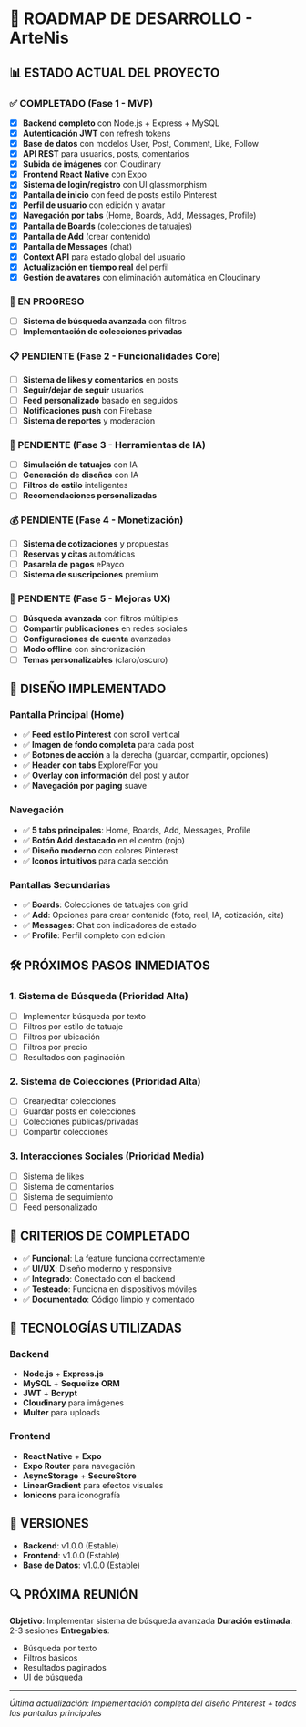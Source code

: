 # 🚀 ROADMAP DE DESARROLLO - ArteNis

## 📊 ESTADO ACTUAL DEL PROYECTO

### ✅ COMPLETADO (Fase 1 - MVP)
- [x] **Backend completo** con Node.js + Express + MySQL
- [x] **Autenticación JWT** con refresh tokens
- [x] **Base de datos** con modelos User, Post, Comment, Like, Follow
- [x] **API REST** para usuarios, posts, comentarios
- [x] **Subida de imágenes** con Cloudinary
- [x] **Frontend React Native** con Expo
- [x] **Sistema de login/registro** con UI glassmorphism
- [x] **Pantalla de inicio** con feed de posts estilo Pinterest
- [x] **Perfil de usuario** con edición y avatar
- [x] **Navegación por tabs** (Home, Boards, Add, Messages, Profile)
- [x] **Pantalla de Boards** (colecciones de tatuajes)
- [x] **Pantalla de Add** (crear contenido)
- [x] **Pantalla de Messages** (chat)
- [x] **Context API** para estado global del usuario
- [x] **Actualización en tiempo real** del perfil
- [x] **Gestión de avatares** con eliminación automática en Cloudinary

### 🔄 EN PROGRESO
- [ ] **Sistema de búsqueda avanzada** con filtros
- [ ] **Implementación de colecciones privadas**

### 📋 PENDIENTE (Fase 2 - Funcionalidades Core)
- [ ] **Sistema de likes y comentarios** en posts
- [ ] **Seguir/dejar de seguir** usuarios
- [ ] **Feed personalizado** basado en seguidos
- [ ] **Notificaciones push** con Firebase
- [ ] **Sistema de reportes** y moderación

### 🎯 PENDIENTE (Fase 3 - Herramientas de IA)
- [ ] **Simulación de tatuajes** con IA
- [ ] **Generación de diseños** con IA
- [ ] **Filtros de estilo** inteligentes
- [ ] **Recomendaciones personalizadas**

### 💰 PENDIENTE (Fase 4 - Monetización)
- [ ] **Sistema de cotizaciones** y propuestas
- [ ] **Reservas y citas** automáticas
- [ ] **Pasarela de pagos** ePayco
- [ ] **Sistema de suscripciones** premium

### 🔧 PENDIENTE (Fase 5 - Mejoras UX)
- [ ] **Búsqueda avanzada** con filtros múltiples
- [ ] **Compartir publicaciones** en redes sociales
- [ ] **Configuraciones de cuenta** avanzadas
- [ ] **Modo offline** con sincronización
- [ ] **Temas personalizables** (claro/oscuro)

## 🎨 DISEÑO IMPLEMENTADO

### Pantalla Principal (Home)
- ✅ **Feed estilo Pinterest** con scroll vertical
- ✅ **Imagen de fondo completa** para cada post
- ✅ **Botones de acción** a la derecha (guardar, compartir, opciones)
- ✅ **Header con tabs** Explore/For you
- ✅ **Overlay con información** del post y autor
- ✅ **Navegación por paging** suave

### Navegación
- ✅ **5 tabs principales**: Home, Boards, Add, Messages, Profile
- ✅ **Botón Add destacado** en el centro (rojo)
- ✅ **Diseño moderno** con colores Pinterest
- ✅ **Iconos intuitivos** para cada sección

### Pantallas Secundarias
- ✅ **Boards**: Colecciones de tatuajes con grid
- ✅ **Add**: Opciones para crear contenido (foto, reel, IA, cotización, cita)
- ✅ **Messages**: Chat con indicadores de estado
- ✅ **Profile**: Perfil completo con edición

## 🛠️ PRÓXIMOS PASOS INMEDIATOS

### 1. Sistema de Búsqueda (Prioridad Alta)
- [ ] Implementar búsqueda por texto
- [ ] Filtros por estilo de tatuaje
- [ ] Filtros por ubicación
- [ ] Filtros por precio
- [ ] Resultados con paginación

### 2. Sistema de Colecciones (Prioridad Alta)
- [ ] Crear/editar colecciones
- [ ] Guardar posts en colecciones
- [ ] Colecciones públicas/privadas
- [ ] Compartir colecciones

### 3. Interacciones Sociales (Prioridad Media)
- [ ] Sistema de likes
- [ ] Sistema de comentarios
- [ ] Sistema de seguimiento
- [ ] Feed personalizado

## 🎯 CRITERIOS DE COMPLETADO

- ✅ **Funcional**: La feature funciona correctamente
- ✅ **UI/UX**: Diseño moderno y responsive
- ✅ **Integrado**: Conectado con el backend
- ✅ **Testeado**: Funciona en dispositivos móviles
- ✅ **Documentado**: Código limpio y comentado

## 🚀 TECNOLOGÍAS UTILIZADAS

### Backend
- **Node.js** + **Express.js**
- **MySQL** + **Sequelize ORM**
- **JWT** + **Bcrypt**
- **Cloudinary** para imágenes
- **Multer** para uploads

### Frontend
- **React Native** + **Expo**
- **Expo Router** para navegación
- **AsyncStorage** + **SecureStore**
- **LinearGradient** para efectos visuales
- **Ionicons** para iconografía

## 📱 VERSIONES

- **Backend**: v1.0.0 (Estable)
- **Frontend**: v1.0.0 (Estable)
- **Base de Datos**: v1.0.0 (Estable)

## 🔍 PRÓXIMA REUNIÓN

**Objetivo**: Implementar sistema de búsqueda avanzada
**Duración estimada**: 2-3 sesiones
**Entregables**: 
- Búsqueda por texto
- Filtros básicos
- Resultados paginados
- UI de búsqueda

---

*Última actualización: Implementación completa del diseño Pinterest + todas las pantallas principales*
